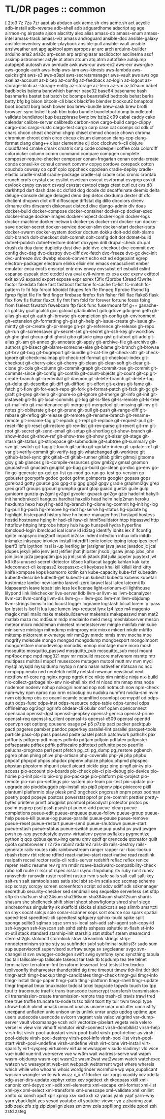 # TL/DR pages :: common

[
2to3
7z
7za
7zr
aapt
ab
abduco
ack
acme.sh-dns
acme.sh
act
acyclic
adb-install
adb-reverse
adb-shell
adb
adguardhome
adscript
ag
age
airmon-ng
airpaste
ajson
alacritty
alex
alias
amass-db
amass-enum
amass-intel
amass-track
amass-viz
amass
androguard
ansible-doc
ansible-galaxy
ansible-inventory
ansible-playbook
ansible-pull
ansible-vault
ansible
ansiweather
ant
apg
apktool
apm
apropos
ar
arc
arch
arduino-builder
arduino
aria2
aria2c
arp-scan
arp
arping
asar
asciidoctor
asciinema
asdf
assimp
astronomer
astyle
at
atom
atoum
atq
atrm
autoflake
autojump
autopep8
autossh
avo
avrdude
awk
aws-cur
aws-ec2
aws-ecr
aws-glue
aws-google-auth
aws-help
aws-iam
aws-kinesis
aws-lambda
aws-quicksight
aws-s3
aws-s3api
aws-secretsmanager
aws-vault
aws
awslogs
axel
az-account
az-bicep
az-config
az-feedback
az-login
az-logout
az-storage-blob
az-storage-entity
az-storage
az-term
az-vm
az
b2sum
babel
badblocks
balena
bandwhich
banner
base32
base64
basename
bash
bashmarks
bastet
bat
batch
bc
bcomps
beanstalkd
bedtools
behat
berks
betty
bfg
bg
bison
bitcoin-cli
black
blackfire
blender
blockout2
bmaptool
boot
bootctl
borg
bosh
bower
box
brew-bundle
brew-cask
brew
brotli
browser-sync
bshell
bssh
btm
buku
bundle
bundletool-dump
bundletool-validate
bundletool
bup
buzzphrase
bvnc
bw
bzip2
c99
cabal
caddy
cake
calendar
calibre-server
calibredb
carbon-now
cargo-build
cargo-clippy
cargo-doc
cargo-rustc
cargo-test
cargo
carp
case
cat
ccomps
cd
cdk
cf
chars
chcon
cheat
chezmoi
chgrp
chisel
chmod
choose
chown
chroma
chromium
chroot
chsh
circo
circup
cksum
clamscan
clang-cpp
clang-format
clang
clang++
clear
clementine
clj
cloc
clockwork-cli
clojure
cloudflared
cmake
cmark
cmatrix
cmp
code
codespell
coffee
cola
colordiff
colorpicker
column
comm
command
compare
compgen
complete
composer-require-checker
composer
conan-frogarian
conan
conda-create
conda
consul-kv
consul
convert
convmv
copyq
cordova
corepack
cotton
couchdb
cowsay
cp
cpdf
cpio
cppcheck
cppclean
cradle-deploy
cradle-elastic
cradle-install
cradle-package
cradle-sql
cradle
croc
cronic
crontab
crunch
cryfs
crystal
csc
csslint
csvclean
csvcut
csvformat
csvgrep
csvkit
csvlook
csvpy
csvsort
csvsql
csvstat
csvtool
ctags
ctest
curl
cut
cvs
d8
darkhttpd
dart
dash
date
dc
dcfldd
dcg
dcode
dd
decaffeinate
deemix
delta
deluge-console
deluge
deluged
deno
dep
detox
dexdump
dexter
df
dfc
dhclient
dhcpwn
dict
diff
diffoscope
diffstat
dig
dillo
dircolors
direnv
dirname
dirs
dirsearch
diskonaut
distccd
dive
django-admin
dlv
doas
docker-build
docker-compose
docker-container
docker-cp
docker-exec
docker-image
docker-images
docker-inspect
docker-login
docker-logs
docker-machine
docker-network
docker-ps
docker-rmi
docker-run
docker-save
docker-secret
docker-service
docker-slim
docker-start
docker-stats
docker-swarm
docker-system
docker
doctum
dokku
dolt-add
dolt-blame
dolt-branch
dolt-checkout
dolt-commit
dolt-config
dolt
dot
dotnet-build
dotnet-publish
dotnet-restore
dotnet
doxygen
drill
drupal-check
drupal
drush
du
dua
dune
duplicity
dust
dvc-add
dvc-checkout
dvc-commit
dvc-config
dvc-dag
dvc-destroy
dvc-diff
dvc-fetch
dvc-freeze
dvc-gc
dvc-init
dvc-unfreeze
dvc
dwebp
ebook-convert
echo
ect
ed
edgepaint
egrep
electron-packager
electrum
elinks
elixir
elm
emacs
emacsclient
ember
emulator
enca
encfs
enscript
entr
env
envoy
envsubst
erl
esbuild
eslint
espanso
espeak
etcd
etcdctl
eva
eval
evil-winrm
ex
exa
exec
exenv
exiftool
exit
exiv2
expand
export
expose
expr
exrex
f3fix
f3probe
f3read
f3write
factor
fakedata
false
fast
fastboot
fastlane
fc-cache
fc-list
fc-match
fc-pattern
fc
fd
fdp
fdroid
fdroidcl
fdupes
feh
ffe
ffmpeg
ffprobe
ffsend
fg
fgrep
figlet
file
fin
find
finger
firebase
firefox
fish
fisher
fkill
flac
flake8
flask
flex
flow
fls
flutter
fluxctl
fly
fmt
fnm
fold
for
forever
fortune
fossa
fping
from
fselect
fswatch
fswebcam
ftp
fuck
func
fusermount
fzf
g++
ganache-cli
gatsby
gcal
gcalcli
gcc
gcloud
gdalbuildvrt
gdb
gdrive
gdu
gem
geth
gh-alias
gh-api
gh-auth
gh-browse
gh-completion
gh-config
gh-environment
gh-extension
gh-formatting
gh-gist
gh-help
gh-issue-create
gh-issue
gh-mintty
gh-pr-create
gh-pr-merge
gh-pr
gh-reference
gh-release
gh-repo
gh-run
gh-screensaver
gh-secret-set
gh-secret
gh-ssh-key
gh-workflow
gh
ghc
ghci
ghcup
ghdl
ghost
gibo
gifsicle
gimp
gist
git-abort
git-add
git-alias
git-am
git-annex
git-annotate
git-apply
git-archive-file
git-archive
git-authors
git-bisect
git-blame-someone-else
git-blame
git-branch
git-browse
git-brv
git-bug
git-bugreport
git-bundle
git-cat-file
git-check-attr
git-check-ignore
git-check-mailmap
git-check-ref-format
git-checkout-index
git-checkout
git-cherry-pick
git-cherry
git-clean
git-clear-soft
git-clear
git-clone
git-cola
git-column
git-commit-graph
git-commit-tree
git-commit
git-commits-since
git-config
git-contrib
git-count-objects
git-count
git-cp
git-create-branch
git-credential
git-daemon
git-delete-branch
git-delete-tag
git-delta
git-describe
git-diff
git-difftool
git-effort
git-extras
git-fame
git-fetch
git-flow
git-for-each-repo
git-fork
git-format-patch
git-fsck
git-gc
git-graft
git-grep
git-help
git-ignore-io
git-ignore
git-imerge
git-info
git-init
git-instaweb
git-lfs
git-local-commits
git-log
git-ls-files
git-ls-remote
git-ls-tree
git-mailinfo
git-maintenance
git-merge
git-mergetool
git-missing
git-mv
git-notes
git-obliterate
git-pr
git-prune
git-pull
git-push
git-range-diff
git-rebase
git-reflog
git-release
git-remote
git-rename-branch
git-rename-remote
git-rename-tag
git-repack
git-repl
git-replace
git-request-pull
git-reset-file
git-reset
git-restore
git-rev-list
git-rev-parse
git-revert
git-rm
git-root
git-secret
git-send-email
git-setup
git-shortlog
git-show-branch
git-show-index
git-show-ref
git-show-tree
git-show
git-sizer
git-stage
git-stash
git-status
git-stripspace
git-submodule
git-subtree
git-summary
git-svn
git-switch
git-tag
git-touch
git-undo
git-update-index
git-update-ref
git-var
git-verify-commit
git-verify-tag
git-whatchanged
git-worktree
git
github-label-sync
gitk
gitlab-ctl
gitlab-runner
gitlab
gitlint
gitmoji
gitsome
gixy
glab
glances
glib-compile-resources
glow
gml2gv
gmssl
gnomon
gnucash-cli
gnucash
gnuplot
go-bug
go-build
go-clean
go-doc
go-env
go-fix
go-generate
go-get
go-list
go-mod
go-run
go-test
go-version
go
gobuster
gocryptfs
godoc
godot
gofmt
goimports
googler
gopass
gops
goreload
gotty
gource
gox
gpg-zip
gpg
gpg2
gpgv
gradle
graphml2gv
grep
grex
groff
groups
grpcurl
grumphp
grunt
gtop
guacd
guetzli
guile
gulp
gunicorn
gunzip
gv2gml
gv2gxl
gvcolor
gvpack
gxl2gv
gzip
hadolint
hakyll-init
handbrakecli
hangups
hardhat
haxelib
head
helm
help2man
heroku
hexdump
hexo
hexyl
hg-add
hg-branch
hg-clone
hg-commit
hg-init
hg-log
hg-pull
hg-push
hg-remove
hg-root
hg-serve
hg-status
hg-update
hg
highlight
histexpand
history
hive
hn
home-manager
host
hostapd
hostess
hostid
hostname
hping
hr
hsd-cli
hsw-cli
html5validator
htop
htpasswd
http
httpflow
httping
httprobe
httpry
hub
hugo
hunspell
hydra
hyperfine
ibmcloud-login
ibmcloud
ical
iconv
id
id3tag
identify
idnits
iex
if
ifconfig
ignite
imapsync
img2pdf
import
in2csv
indent
infection
influx
info
initdb
inkmake
inkscape
inkview
install
interdiff
ionic
ionice
ioping
iotop
ipcs
iperf
iperf3
ipfs
ipython
irssi
is-up
iverilog
jar
jarsigner
java
javac
javadoc
jc
jcal
jdupes
jekyll
jello
jenv
jest
jetifier
jhat
jhipster
jhsdb
jigsaw
jmap
jobs
john
join
josm
jp2a
jpegoptim
jps
jq
jrnl
json5
jstack
jtbl
julia
jupyter
jupytext
jwt
k6
k8s-unused-secret-detector
k8sec
kafkacat
kaggle
kahlan
kak
kate
kdeconnect-cli
keepass2
keepassxc-cli
keybase
khal
kill
killall
kind
kitty
knife
kompose
kops
kosmorro
kotlin
ksh
kube-capacity
kube-fzf
kubeadm
kubectl-describe
kubectl-get
kubectl-run
kubectl
kubectx
kubens
kubetail
kustomize
lambo-new
lambo
laravel-zero
laravel
last
latex
latexmk
lb
ldapsearch
leave
lebab
lein
less
lex
license
light-arionum-cli
lighthouse
lilypond
link
linkchecker
live-server
lldb
llvm-ar
llvm-as
llvm-bcanalyzer
llvm-cat
llvm-config
llvm-dis
llvm-g++
llvm-gcc
llvm-nm
llvm-objdump
llvm-strings
lmms
ln
loc
locust
logger
logname
logstash
lolcat
lorem
lp
lpass
lpr
lpstat
ls
lsof
lt
lua
luac
lumen
lwp-request
lynx
lz4
lzop
m4
magento
magick
mail
mailx
make
makebuildserver
makensis
makepasswd
man
mat2
matlab
maza
mc
md5sum
mdp
mediainfo
meld
mesg
meshlabserver
meson
meteor
micro
middleman
minetest
minetestserver
mingle
minifab
minikube
miniserve
minisign
mitmdump
mitmproxy
mix
mixxx
mkcert
mkdir
mkfifo
mktemp
mktorrent
mkvmerge
mlr
mm2gv
mmdc
mmls
mmv
mocha
moe
mogrify
molecule
mongo
mongod
mongodump
mongoexport
mongoimport
mongorestore
monodevelop
monodis
monop
montage
more
moro
mosh
mosquitto
mosquitto_passwd
mosquitto_pub
mosquitto_sub
most
mount
mp4box
mpc
mpd
mpg321
mpv
mr
msbuild
mscore
msfvenom
msmtp
mtr
multipass
multitail
mupdf
musescore
mutagen
mutool
mutt
mv
mvn
mycli
mysql
mysqld
mysqldump
mytop
n
nano
nasm
nativefier
nbtscan
nc
ncc
ncmpcpp
neato
ned
neofetch
netlify
netstat
newman
newsboat
next
nextflow
nf-core
ng
nginx
ngrep
ngrok
nice
nikto
nim
nimble
ninja
nix-build
nix-collect-garbage
nix-env
nix-shell
nix
nkf
nl
nload
nm
nmap
nms
node
nodemon
nodenv
nohup
nokogiri
nomad
nop
noti
notmuch
now
npm-check
npm-why
npm
nproc
npx
nrm
nslookup
nu
nudoku
numfmt
nvidia-smi
nvim
nvm
objdump
obs
oc
ocaml
ocamlc
ocamlfind
ocamlopt
ocrmypdf
od
odps-auth
odps-func
odps-inst
odps-resource
odps-table
odps-tunnel
odps
offlineimap
ogr2ogr
ogrinfo
ohdear-cli
okular
omf
opam
openconnect
openscad
openssl-dgst
openssl-genpkey
openssl-genrsa
openssl-prime
openssl-req
openssl-s_client
openssl-ts
openssl-x509
openssl
openttd
openvpn
opt
optipng
opusenc
osage
p4
p5
p7zip
paci
packer
packtpub
pactl
pageres
pamixer
pandoc
paperkey
parallel-lint
parallel
parquet-tools
particle
pass-otp
pass
passwd
paste
pastel
patch
patchwork
pathchk
pax
pdffonts
pdfgrep
pdfimages
pdfinfo
pdfjam
pdfjoin
pdflatex
pdfposter
pdfseparate
pdftex
pdftk
pdftocairo
pdftotext
pdfunite
peco
peerflix
peludna-prognoza
perl
pest
pfetch
pg_ctl
pg_dump
pg_restore
pgbench
pgrep
phan
phing
phive
php-artisan
php-coveralls
php-yii
php
phpbu
phpcbf
phpcpd
phpcs
phpdox
phpenv
phpize
phploc
phpmd
phpspec
phpstan
phpstorm
phpunit
piactl
picard
pickle
pigz
ping
ping6
pinky
pio-access
pio-account
pio-boards
pio-check
pio-ci
pio-debug
pio-device
pio-home
pio-init
pio-lib
pio-org
pio-package
pio-platform
pio-project
pio-remote
pio-run
pio-settings
pio-system
pio-team
pio-test
pio-update
pio-upgrade
pio
piodebuggdb
pip-install
pip
pip3
pipenv
pipx
pixiecore
pkill
plantuml
platformio
play
plesk
pm2
pngcheck
pngcrush
pnpm
pnpx
podman
poetry
popd
popeye
postcss
powerstat
pprof
pr
pre-commit
prettier
pretty-bytes
printenv
printf
progpilot
promtool
prosodyctl
protector
protoc
ps
psalm
psgrep
psql
pssh
psysh
pt
pueue-add
pueue-clean
pueue-completions
pueue-edit
pueue-enqueue
pueue-follow
pueue-group
pueue-help
pueue-kill
pueue-log
pueue-parallel
pueue-pause
pueue-remove
pueue-reset
pueue-restart
pueue-send
pueue-shutdown
pueue-start
pueue-stash
pueue-status
pueue-switch
pueue
pup
pushd
pv
pwd
pwgen
pwsh
py-spy
pycodestyle
pyenv-virtualenv
pyenv
pyflakes
pygmentize
python
q
qcp
qdbus
qemu-img
qemu
qmv
qpdf
qr
qrencode
qtcreator
quilt
quota
qutebrowser
r
r2
r2e
rabin2
radare2
rails-db
rails-destroy
rails-generate
rails-routes
rails
rainbowstream
ranger
rapper
rar
rbac-lookup
rbash
rbenv
rbt
rclone
rdfind
react-native-start
react-native
read
readlink
realpath
recsel
rector
redis-cli
redis-server
redshift
reflac
reflex
renice
repren
restic
resume
rev
rg
rm
rmdir
roave-backward-compatibility-check
robo
roll
route
rr
rscript
rspec
rsstail
rsync
rtmpdump
rtv
ruby
runit
runsv
runsvchdir
runsvdir
rustc
rustfmt
rustup
rvm
s
safe
sails
salt-call
salt-key
salt-run
salt
samtools
sass
satis
sbcl
sbt
sc-im
scala
scc
sccmap
scheme
scp
scrapy
scrcpy
screen
screenfetch
script
sd
sdcv
sdiff
sdk
sdkmanager
secrethub
security-checker
sed
sendmail
seq
sequelize
serverless
set
sfdp
sftp
sh
sha1sum
sha224sum
sha256sum
sha384sum
sha512sum
shards
shasum
shc
shellcheck
shift
shiori
shopt
showfigfonts
shred
shuf
siege
sindresorhus
singularity
sk
skaffold
skicka
sl
slackcat
sleep
slimrb
smartctl
sn
snyk
socat
solcjs
solo
sonar-scanner
sops
sort
source
sox
spark
spatial
speed-test
speedtest-cli
speedtest
spfquery
sphinx-build
spike
split
sponge
sqlite3
sqlmap
sqsc
srm
ss-local
ssh-add
ssh-agent
ssh-copy-id
ssh-keygen
ssh-keyscan
ssh
sshd
sshfs
sshpass
sshuttle
st-flash
st-info
st-util
stack
standard
starship-init
starship
stat
stdbuf
steam
steamcmd
stern
stl2gts
stolonctl
stormlock
stow
streamlink
strings
strip-nondeterminism
stripe
stty
su
subfinder
subl
subliminal
sublist3r
sudo
sum
sup
supervisorctl
supervisord
surfraw
surge
sv
svgcleaner
svgo
svn-changelist
svn
swagger-codegen
swift
swig
symfony
sync
syncthing
tabula
tac
tail
tailscale-up
tailscale
takeout
tar
task
tb
tcpdump
tea
tee
telnet
terminalizer
terraform-fmt
terraform
tesseract
test
testssl
tex
texdoc
texliveonfly
theharvester
thunderbird
tig
time
timeout
timew
tldr-lint
tldr
tldrl
tlmgr-arch
tlmgr-backup
tlmgr-candidates
tlmgr-check
tlmgr-gui
tlmgr-info
tlmgr-install
tlmgr-paper
tlmgr-path
tlmgr-platform
tlmgr-shell
tlmgr-update
tlmgr
tmpmail
tmux
tmuxinator
todoist
tokei
topgrade
topydo
touch
tox
tpp
tput
tr
traceroute
traefik
trans
transcode
transcrypt
transfersh
transmission-cli
transmission-create
transmission-remote
trap
trash-cli
travis
trawl
tred
tree
true
truffle
truncate
ts-node
ts
tsc
tslint
tsort
tty
tuir
twm
twopi
type
ufraw-batch
ulimit
umask
umount
unalias
uname
unar
unclutter
uncrustify
unexpand
unflatten
uniq
unison
units
unlink
unrar
unzip
updog
uptime
upx
users
uudecode
uuencode
uvicorn
vagrant
vala
valac
valgrind
var-dump-server
vault
vboxmanage
vcsh
vdir
vectorize-pixelart
vegeta
vela
velero
vercel
vi
view
vim
vimdiff
vimtutor
virsh-connect
virsh-domblklist
virsh-help
virsh-list
virsh-pool-autostart
virsh-pool-build
virsh-pool-define-as
virsh-pool-delete
virsh-pool-destroy
virsh-pool-info
virsh-pool-list
virsh-pool-start
virsh-pool-undefine
virsh-undefine
virsh
virt-clone
virt-install
virt-sparsify
virt-sysprep
virtualenv
virtualenvwrapper
visudo
vladimyr
vlc
vsce
vue-build
vue-init
vue-serve
vue
w
w3m
wait
waitress-serve
wal
wapm
wasm-objdump
wasm-opt
wasm2c
wasm2wat
wat2wasm
watch
watchexec
watson
wc
weasyprint
web-ext
webpack
webtorrent
wget
where
whereis
which
while
who
whoami
whois
wordgrinder
wormhole
wp
wpa_supplicant
wpscan
wrangler
write
wrk
wuzz
x_x
x11docker
xar
xargs
xcaddy
xcv
xdelta
xdg-user-dirs-update
xephyr
xetex
xev
xgettext
xh
xkcdpass
xkill
xml-canonic
xml-depyx
xml-edit
xml-elements
xml-escape
xml-format
xml-list
xml-pyx
xml-select
xml-transform
xml-unescape
xml-validate
xml
xmllint
xmlto
xo
xonsh
xpdf
xplr
xprop
xsv
xxd
xxh
xz
yacas
yank
yapf
yarn-why
yarn
ybacklight
yes
yesod
youtube-dl
youtube-viewer
yq
z
zbarimg
zcat
zdb
zeek
zfs
zig
zip
zipalign
zless
zm
zmv
zola
zopflipng
zoxide
zpool
zsh
zstd
zsteg
